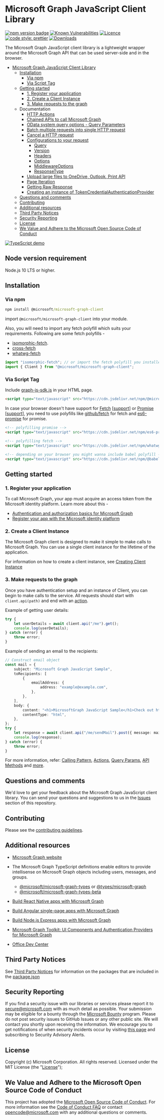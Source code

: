 # Microsoft Graph JavaScript Client Library

[![npm version badge](https://img.shields.io/npm/v/@microsoft/microsoft-graph-client.svg?maxAge=86400)](https://www.npmjs.com/package/@microsoft/microsoft-graph-client) [![Known Vulnerabilities](https://snyk.io/test/github/microsoftgraph/msgraph-sdk-javascript/badge.svg?maxAge=86400)](https://snyk.io/test/github/microsoftgraph/msgraph-sdk-javascript) [![Licence](https://img.shields.io/github/license/microsoftgraph/msgraph-sdk-javascript.svg)](https://github.com/microsoftgraph/msgraph-sdk-javascript) [![code style: prettier](https://img.shields.io/badge/code_style-prettier-ff69b4.svg)](https://github.com/microsoftgraph/msgraph-sdk-javascript) [![Downloads](https://img.shields.io/npm/dm/@microsoft/microsoft-graph-client.svg?maxAge=86400)](https://www.npmjs.com/package/@microsoft/microsoft-graph-client)

The Microsoft Graph JavaScript client library is a lightweight wrapper around the Microsoft Graph API that can be used server-side and in the browser.

-   [Microsoft Graph JavaScript Client Library](#microsoft-graph-javascript-client-library)
    -   [Installation](#installation)
        -   [Via npm](#via-npm)
        -   [Via Script Tag](#via-script-tag)
    -   [Getting started](#getting-started)
        -   [1. Register your application](#1-register-your-application)
        -   [2. Create a Client Instance](#2-create-a-client-instance)
        -   [3. Make requests to the graph](#3-make-requests-to-the-graph)
    -   Documentation
        -   [HTTP Actions](docs/Actions.md)
        -   [Chained APIs to call Microsoft Graph](docs/CallingPattern.md)
        -   [OData system query options - Query Parameters](docs/QueryParameters.md)
        -   [Batch multiple requests into single HTTP request](docs/content/Batching.md)
        -   [Cancel a HTTP request](docs/CancellingAHTTPRequest.md)
        -   [Configurations to your request](docs/OtherAPIs.md)
            -   [Query](docs/OtherAPIs.md#QUERY)
            -   [Version](docs/OtherAPIs.md#VERSION)
            -   [Headers](docs/OtherAPIs.md#HEADER-AND-HEADERS)
            -   [Options](docs/OtherAPIs.md#OPTION-AND-OPTIONS)
            -   [MiddlewareOptions](docs/OtherAPIs.md#MIDDLEWAREOPTIONS)
            -   [ResponseType](docs/OtherAPIs.md#RESPONSETYPE)
        -   [Upload large files to OneDrive, Outlook, Print API](docs/tasks/LargeFileUploadTask.md)
        -   [Page Iteration](docs/tasks/PageIterator.md)
        -   [Getting Raw Response](docs/GettingRawResponse.md)
        -   [Creating an instance of TokenCredentialAuthenticationProvider](docs/TokenCredentialAuthenticationProvider.md)
    -   [Questions and comments](#questions-and-comments)
    -   [Contributing](#contributing)
    -   [Additional resources](#additional-resources)
    -   [Third Party Notices](#third-party-notices)
    -   [Security Reporting](#security-reporting)
    -   [License](#license)
    -   [We Value and Adhere to the Microsoft Open Source Code of Conduct](#we-value-and-adhere-to-the-microsoft-open-source-code-of-conduct)

[![TypeScript demo](https://raw.githubusercontent.com/microsoftgraph/msgraph-sdk-javascript/master/types-demo.PNG)](https://github.com/microsoftgraph/msgraph-typescript-typings)

## Node version requirement

Node.js 10 LTS or higher.

## Installation

### Via npm

```cmd
npm install @microsoft/microsoft-graph-client
```

import `@microsoft/microsoft-graph-client` into your module.

Also, you will need to import any fetch polyfill which suits your requirements. Following are some fetch polyfills -

-   [isomorphic-fetch](https://www.npmjs.com/package/isomorphic-fetch).
-   [cross-fetch](https://www.npmjs.com/package/cross-fetch)
-   [whatwg-fetch](https://www.npmjs.com/package/whatwg-fetch)

```typescript
import "isomorphic-fetch"; // or import the fetch polyfill you installed
import { Client } from "@microsoft/microsoft-graph-client";
```

### Via Script Tag

Include [graph-js-sdk.js](https://cdn.jsdelivr.net/npm/@microsoft/microsoft-graph-client/lib/graph-js-sdk.js) in your HTML page.

```HTML
<script type="text/javascript" src="https://cdn.jsdelivr.net/npm/@microsoft/microsoft-graph-client/lib/graph-js-sdk.js"></script>
```

In case your browser doesn't have support for [Fetch](https://developer.mozilla.org/en-US/docs/Web/API/Fetch_API) [[support](https://developer.mozilla.org/en-US/docs/Web/API/Fetch_API#Browser_compatibility)] or [Promise](https://developer.mozilla.org/en-US/docs/Web/JavaScript/Reference/Global_Objects/Promise) [[support](https://developer.mozilla.org/en-US/docs/Web/JavaScript/Reference/Global_Objects/Promise#Browser_compatibility)], you need to use polyfills like [github/fetch](https://github.com/github/fetch) for fetch and [es6-promise](https://github.com/stefanpenner/es6-promise) for promise.

```HTML
<!-- polyfilling promise -->
<script type="text/javascript" src="https://cdn.jsdelivr.net/npm/es6-promise/dist/es6-promise.auto.min.js"></script>

<!-- polyfilling fetch -->
<script type="text/javascript" src="https://cdn.jsdelivr.net/npm/whatwg-fetch/dist/fetch.umd.min.js"></script>

<!-- depending on your browser you might wanna include babel polyfill -->
<script type="text/javascript" src="https://cdn.jsdelivr.net/npm/@babel/polyfill@7.4.4/dist/polyfill.min.js"></script>
```

## Getting started

### 1. Register your application

To call Microsoft Graph, your app must acquire an access token from the Microsoft identity platform. Learn more about this -

-   [Authentication and authorization basics for Microsoft Graph](https://docs.microsoft.com/en-us/graph/auth/auth-concepts)
-   [Register your app with the Microsoft identity platform](https://docs.microsoft.com/en-us/graph/auth/auth-concepts)

### 2. Create a Client Instance

The Microsoft Graph client is designed to make it simple to make calls to Microsoft Graph. You can use a single client instance for the lifetime of the application.

For information on how to create a client instance, see [Creating Client Instance](./docs/CreatingClientInstance.md)

### 3. Make requests to the graph

Once you have authentication setup and an instance of Client, you can begin to make calls to the service. All requests should start with `client.api(path)` and end with an [action](./docs/Actions.md).

Example of getting user details:

```typescript
try {
	let userDetails = await client.api("/me").get();
	console.log(userDetails);
} catch (error) {
	throw error;
}
```

Example of sending an email to the recipients:

```typescript
// Construct email object
const mail = {
	subject: "Microsoft Graph JavaScript Sample",
	toRecipients: [
		{
			emailAddress: {
				address: "example@example.com",
			},
		},
	],
	body: {
		content: "<h1>MicrosoftGraph JavaScript Sample</h1>Check out https://github.com/microsoftgraph/msgraph-sdk-javascript",
		contentType: "html",
	},
};
try {
	let response = await client.api("/me/sendMail").post({ message: mail });
	console.log(response);
} catch (error) {
	throw error;
}
```

For more information, refer: [Calling Pattern](docs/CallingPattern.md), [Actions](docs/Actions.md), [Query Params](docs/QueryParameters.md), [API Methods](docs/OtherAPIs.md) and [more](docs/).

## Questions and comments

We'd love to get your feedback about the Microsoft Graph JavaScript client library. You can send your questions and suggestions to us in the [Issues](https://github.com/microsoftgraph/msgraph-sdk-javascript/issues) section of this repository.

## Contributing

Please see the [contributing guidelines](CONTRIBUTING.md).

## Additional resources

-   [Microsoft Graph website](https://graph.microsoft.io)

-   The Microsoft Graph TypeScript definitions enable editors to provide intellisense on Microsoft Graph objects including users, messages, and groups.
    -   [@microsoft/microsoft-graph-types](https://www.npmjs.com/package/@microsoft/microsoft-graph-types) or [@types/microsoft-graph](https://www.npmjs.com/package/@types/microsoft-graph)
    -   [@microsoft/microsoft-graph-types-beta](https://www.npmjs.com/package/@microsoft/microsoft-graph-types-beta)
-   [Build React Native apps with Microsoft Graph](https://docs.microsoft.com/en-us/graph/tutorials/react-native)
-   [Build Angular single-page apps with Microsoft Graph](https://github.com/microsoftgraph/msgraph-training-angularspa)
-   [Build Node.js Express apps with Microsoft Graph](https://github.com/microsoftgraph/msgraph-training-nodeexpressapp)
-   [Microsoft Graph Toolkit: UI Components and Authentication Providers for Microsoft Graph](https://docs.microsoft.com/en-us/graph/toolkit/overview)
-   [Office Dev Center](http://dev.office.com/)

## Third Party Notices

See [Third Party Notices](./THIRD%20PARTY%20NOTICES) for information on the packages that are included in the [package.json](./package.json)

## Security Reporting

If you find a security issue with our libraries or services please report it to [secure@microsoft.com](mailto:secure@microsoft.com) with as much detail as possible. Your submission may be eligible for a bounty through the [Microsoft Bounty](http://aka.ms/bugbounty) program. Please do not post security issues to GitHub Issues or any other public site. We will contact you shortly upon receiving the information. We encourage you to get notifications of when security incidents occur by visiting [this page](https://technet.microsoft.com/en-us/security/dd252948) and subscribing to Security Advisory Alerts.

## License

Copyright (c) Microsoft Corporation. All rights reserved. Licensed under the MIT License (the "[License](./LICENSE)");

## We Value and Adhere to the Microsoft Open Source Code of Conduct

This project has adopted the [Microsoft Open Source Code of Conduct](https://opensource.microsoft.com/codeofconduct/). For more information see the [Code of Conduct FAQ](https://opensource.microsoft.com/codeofconduct/faq/) or contact [opencode@microsoft.com](mailto:opencode@microsoft.com) with any additional questions or comments.
